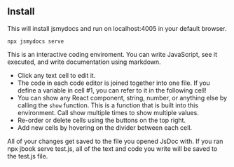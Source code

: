 ## Install

This will install jsmydocs and run on localhost:4005 in your default browser.
```
npx jsmydocs serve

```
This is an interactive coding enviroment. You can write JavaScript, see it executed, and write documentation using markdown.


- Click any text cell to edit it.
- The code in each code editor is joined together into one file. If you define a variable in cell #1, you can refer to it in the following cell!
- You can show any React component, string, number, or anything else by calling the `show` function. This is a function that is built into this environment. Call show multiple times to show multiple values.
- Re-order or delete cells using the buttons on the top right.
- Add new cells by hovering on the divider between each cell. 

All of your changes get saved to the file you opened JsDoc with. If you ran npx jbook serve test.js, all of the text and code you write will be saved to the test.js file. 
